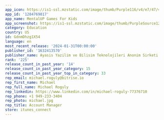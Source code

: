 ```yaml
---
app_icon: https://is1-ssl.mzstatic.com/image/thumb/Purple116/v4/e7/47/4f/e7474f33-60c1-a051-3ec4-ecbca9df7148/AppIcon-0-0-1x_U007emarketing-0-7-0-85-220.png/1024x1024bb.png
app_id: '1284769817'
app_name: MentalUP Games For Kids
app_screenshot: https://is1-ssl.mzstatic.com/image/thumb/PurpleSource126/v4/74/6c/3e/746c3e22-5b8f-3111-ddd9-a7a8d7d0a9ee/5d9f80c5-df54-409c-8222-2cc58b86baf7_en-6_U002c5.jpg/1242x2688bb.png
category: Education
country: US
id: GdnmDhzg1X54
language: en
most_recent_release: '2024-01-31T00:00:00'
publisher_id: '1632413570'
publisher_name: Ayasis Yazilim ve Bilisim Teknolojileri Anonim Sirketi
rank: '225'
release_count_in_past_year: '14'
release_count_in_past_year_category: 15
release_count_in_past_year_top_in_category: 33
rep_email: michael.roguly@bitrise.io
rep_first_name: Michael
rep_full_name: Michael Roguly
rep_linkedin: https://www.linkedin.com/in/michael-roguly-77376710
rep_phone: +1 949-233-3404
rep_photo: michael.jpg
rep_title: Account Manager
store: itunes_connect
---
```

